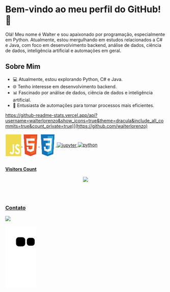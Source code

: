# Bem-vindo ao meu perfil do GitHub! 👋

Olá! Meu nome é Walter e sou apaixonado por programação, especialmente em Python. Atualmente, estou mergulhando em estudos relacionados a C# e Java, com foco em desenvolvimento backend, análise de dados, ciência de dados, inteligência artificial e automações em geral.

## Sobre Mim

- 💻 Atualmente, estou explorando Python, C# e Java.
- 🌐 Tenho interesse em desenvolvimento backend.
- 📊 Fascinado por análise de dados, ciência de dados e inteligência artificial.
- 🤖 Entusiasta de automações para tornar processos mais eficientes.
 <div>
   <a href="https://github.com/walterlorenzo">
   https://github-readme-stats.vercel.app/api?username=walterlorenzo&show_icons=true&theme=dracula&include_all_commits=true&count_private=true)](https://github.com/walterlorenzo)

</div>
<div style="display: inline_block"><br>
  <img align="center" alt="Js" height="70" width="50" src="https://raw.githubusercontent.com/devicons/devicon/master/icons/javascript/javascript-plain.svg">
  <img align="center" alt="HTML" height="70" width="50" src="https://raw.githubusercontent.com/devicons/devicon/master/icons/html5/html5-original.svg">
  <img align="center" alt="CSS" height="70" width="50" src="https://raw.githubusercontent.com/devicons/devicon/master/icons/css3/css3-original.svg">
  <img align="center" alt="jupyter" height="70" widht="50" src="https://cdn.jsdelivr.net/gh/devicons/devicon/icons/jupyter/jupyter-original-wordmark.svg">
  <img aligs="center" alt="python" height="70" widht="50" src="https://cdn.jsdelivr.net/gh/devicons/devicon/icons/python/python-original.svg" />
</div>
 <br><p align="centre"><b>Visitors Count</b></p>  
<p align="center"><img align="center" src="https://profile-counter.glitch.me/{walterlorenzo}/count.svg" /></p> 
<br>
 <br>
 
  ### Contato
 
<div> 
 
  <a href="https://www.linkedin.com/in/walter-lorenzo-a83338199/" target="_blank"><img src="https://img.shields.io/badge/-LinkedIn-%230077B5?style=for-the-badge&logo=linkedin&logoColor=white" target="_blank"></a> 
 
  ![Snake animation](https://github.com/walterlorenzo/walterlorenzo/blob/output/github-contribution-grid-snake.svg)

</div>
